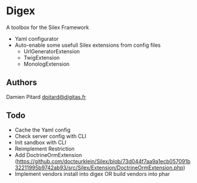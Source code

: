 Digex
=====

A toolbox for the Silex Framework

* Yaml configurator
* Auto-enable some usefull Silex extensions from config files
    * UrlGeneratorExtension
    * TwigExtension
    * MonologExtension

Authors
-------

Damien Pitard <dpitard@digitas.fr>

Todo
----

* Cache the Yaml config
* Check server config with CLI
* Init sandbox with CLI
* Reimplement Restriction
* Add DoctrineOrmExtension (https://github.com/docteurklein/Silex/blob/73d044f7aa9a1ecb057091b32211995b9742ab93/src/Silex/Extension/DoctrineOrmExtension.php)
* Implement vendors install into digex OR build vendors into phar